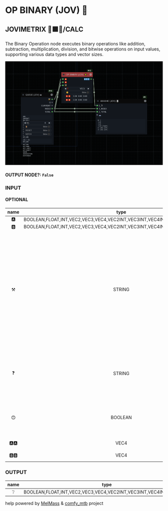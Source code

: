 # OP BINARY (JOV) 🌟

## JOVIMETRIX 🔺🟩🔵/CALC

The Binary Operation node executes binary operations like addition, subtraction, multiplication, division, and bitwise operations on input values, supporting various data types and vector sizes.

![OP BINARY](https://raw.githubusercontent.com/Amorano/Jovimetrix-examples/master/node/OP%20BINARY/OP%20BINARY.png)

#### OUTPUT NODE?: `False`

### INPUT

#### OPTIONAL

name | type | desc | default | meta
:---:|:---:|---|:---:|---
🅰️ | BOOLEAN,FLOAT,INT,VEC2,VEC3,VEC4,VEC2INT,VEC3INT,VEC4INT,COORD2D,IMAGE,MASK | input a |  | 
🅱️ | BOOLEAN,FLOAT,INT,VEC2,VEC3,VEC4,VEC2INT,VEC3INT,VEC4INT,COORD2D,IMAGE,MASK | input b |  | 
⚒️ | STRING | function | ADD | ADD, SUBTRACT, MULTIPLY, DIVIDE,<br>DIVIDE FLOOR, MODULUS, POWER,<br>MAXIMUM, MINIMUM, DOT PRODUCT,<br>CROSS PRODUCT, BIT AND, BIT<br>NAND, BIT OR, BIT NOR, BIT XOR,<br>BIT XNOR, BIT LSHIFT, BIT<br>RSHIFT, UNION, INTERSECTION,<br>DIFFERENCE
❓ | STRING | type | INT | BOOLEAN, FLOAT, INT, VEC2,<br>VEC2INT, VEC3, VEC3INT, VEC4,<br>VEC4INT, COORD2D
🙃 | BOOLEAN | flip input a and input b with<br>each other | False | 
🅰️🅰️ | VEC4 | value vector | (0, 0, 0, 0) | 
🅱️🅱️ | VEC4 | value vector | (0, 0, 0, 0) | 

### OUTPUT

name | type | desc
:---:|:---:|---
❔ | BOOLEAN,FLOAT,INT,VEC2,VEC3,VEC4,VEC2INT,VEC3INT,VEC4INT,COORD2D | Unknown 

help powered by [MelMass](https://github.com/melMass) & [comfy_mtb](https://github.com/melMass/comfy_mtb) project